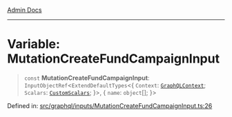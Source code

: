 [Admin Docs](/)

***

# Variable: MutationCreateFundCampaignInput

> `const` **MutationCreateFundCampaignInput**: `InputObjectRef`\<`ExtendDefaultTypes`\<\{ `Context`: [`GraphQLContext`](../../../context/type-aliases/GraphQLContext.md); `Scalars`: [`CustomScalars`](../../../scalars/type-aliases/CustomScalars.md); \}\>, \{ `name`: `object`[]; \}\>

Defined in: [src/graphql/inputs/MutationCreateFundCampaignInput.ts:26](https://github.com/syedali237/talawa-api/blob/98bc58250f2ff99b91cd3ae158cc2ad171f7d560/src/graphql/inputs/MutationCreateFundCampaignInput.ts#L26)

